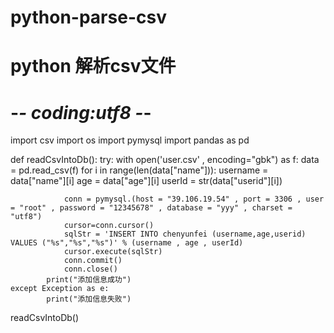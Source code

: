 # python-parse-csv
# python 解析csv文件

# -*- coding:utf8 -*-  

import csv
import os
import pymysql
import pandas as pd

def readCsvIntoDb():
    try:
        with open('user.csv' , encoding="gbk") as f:
            data = pd.read_csv(f)
            for i in range(len(data["name"])):
                username = data["name"][i]
                age = data["age"][i]
                userId = str(data["userid"][i])

                conn = pymysql.(host = "39.106.19.54" , port = 3306 , user = "root" , password = "12345678" , database = "yyy" , charset = "utf8")
                cursor=conn.cursor() 
                sqlStr = 'INSERT INTO chenyunfei (username,age,userid) VALUES ("%s","%s","%s")' % (username , age , userId)
                cursor.execute(sqlStr)
                conn.commit()
                conn.close()
            print("添加信息成功")
    except Exception as e:
            print("添加信息失败")
readCsvIntoDb()
